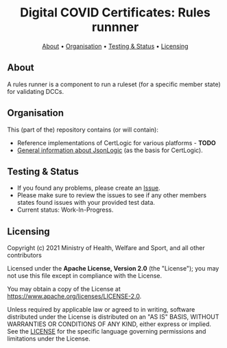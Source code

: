 <h1 align="center">
 Digital COVID Certificates: Rules runnner
</h1>

<p align="center">
    <a href="#about">About</a> •
    <a href="#organisation">Organisation</a> •
    <a href="#testing--status">Testing & Status</a> •
    <a href="#licensing">Licensing</a>
</p>


## About

A rules runner is a component to run a ruleset (for a specific member state) for validating DCCs.


## Organisation

This (part of the) repository contains (or will contain):

* Reference implementations of CertLogic for various platforms - **TODO**
* [General information about JsonLogic](./javascript/jsonlogic) (as the basis for CertLogic).


## Testing & Status

- If you found any problems, please create an [Issue](/../../issues).
- Please make sure to review the issues to see if any other members states found issues with your provided test data.
- Current status: Work-In-Progress.


## Licensing

Copyright (c) 2021 Ministry of Health, Welfare and Sport, and all other contributors

Licensed under the **Apache License, Version 2.0** (the "License"); you may not use this file except in compliance with the License.

You may obtain a copy of the License at https://www.apache.org/licenses/LICENSE-2.0.

Unless required by applicable law or agreed to in writing, software distributed under the License is distributed on an "AS IS"
BASIS, WITHOUT WARRANTIES OR CONDITIONS OF ANY KIND, either express or implied. See the [LICENSE](./LICENSE) for the specific
language governing permissions and limitations under the License.

